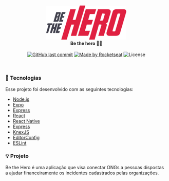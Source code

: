<h4 align="center">
<img src="./mobile/src/assets/logo@3x.png" width="250px" /><br>
 <b>Be the hero</b> 🦸‍♂️
</h4>
<p align="center">
  <a href="https://github.com/GabrielFigueira1/be-the-hero/commits/master">
    <img alt="GitHub last commit" src="https://img.shields.io/github/last-commit/GabrielFigueira1/be-the-hero.svg"></a>
    

  <a href="https://rocketseat.com.br">
    <img alt="Made by Rocketseat" src="https://img.shields.io/badge/made%20by-Rocketseat-blueviolet"></a>
    <img alt="License" src="https://img.shields.io/badge/license-MIT-blueviolet">
</p>

<br>

### :rocket: Tecnologias
Esse projeto foi desenvolvido com as seguintes tecnologias:
- [Node.js](https://nodejs.org/en/)
- [Expo](https://expo.io/)
- [Express](https://expressjs.com/pt-br/)
- [React](https://pt-br.reactjs.org/)
- [React Native](https://reactnative.dev)
- [Express](https://expressjs.com/pt-br/)
- [KnexJS](http://knexjs.org/)
- [EditorConfig](https://editorconfig.org/)
- [ESLint](https://eslint.org/)
  

### 💡 Projeto

Be the Hero é uma aplicação que visa conectar ONGs a pessoas dispostas a ajudar financeiramente os incidentes cadastrados pelas organizações.
